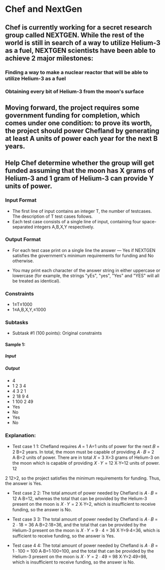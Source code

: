 # Chef and NextGen
## Chef is currently working for a secret research group called NEXTGEN. While the rest of the world is still in search of a way to utilize Helium-3 as a fuel, NEXTGEN scientists have been able to achieve 2 major milestones:

### Finding a way to make a nuclear reactor that will be able to utilize Helium-3 as a fuel
### Obtaining every bit of Helium-3 from the moon's surface

## Moving forward, the project requires some government funding for completion, which comes under one condition: to prove its worth, the project should power Chefland by generating at least A units of power each year for the next B years.

## Help Chef determine whether the group will get funded assuming that the moon has X grams of Helium-3 and 1 gram of Helium-3 can provide Y units of power.

### Input Format
- The first line of input contains an integer T, the number of testcases. The description of T test cases follows.
- Each test case consists of a single line of input, containing four space-separated integers A,B,X,Y respectively.

### Output Format
- For each test case print on a single line the answer — Yes if NEXTGEN satisfies the government's minimum requirements for funding and No otherwise.

- You may print each character of the answer string in either uppercase or lowercase (for example, the strings "yEs", "yes", "Yes" and "YES" will all be treated as identical).

### Constraints
- 1≤T≤1000
- 1≤A,B,X,Y,≤1000

### Subtasks
- Subtask #1 (100 points): Original constraints

#### Sample 1:
##### Input
##### Output
- 4
- 1 2 3 4
- 4 3 2 1
- 2 18 9 4
- 1 100 2 49
- Yes
- No
- Yes
- No
### Explanation:
- Test case 
1
1: Chefland requires 
𝐴
=
1
A=1 units of power for the next 
𝐵
=
2
B=2 years. In total, the moon must be capable of providing 
𝐴
⋅
𝐵
=
2
A⋅B=2 units of power. There are in total 
𝑋
=
3
X=3 grams of Helium-3 on the moon which is capable of providing 
𝑋
⋅
𝑌
=
12
X⋅Y=12 units of power. 
12
>
2
12>2, so the project satisfies the minimum requirements for funding. Thus, the answer is Yes.

- Test case 
2
2: The total amount of power needed by Chefland is 
𝐴
⋅
𝐵
=
12
A⋅B=12, whereas the total that can be provided by the Helium-3 present on the moon is 
𝑋
⋅
𝑌
=
2
X⋅Y=2, which is insufficient to receive funding, so the answer is No.

- Test case 
3
3: The total amount of power needed by Chefland is 
𝐴
⋅
𝐵
=
2
⋅
18
=
36
A⋅B=2⋅18=36, and the total that can be provided by the Helium-3 present on the moon is 
𝑋
⋅
𝑌
=
9
⋅
4
=
36
X⋅Y=9⋅4=36, which is sufficient to receive funding, so the answer is Yes.

- Test case 
4
4: The total amount of power needed by Chefland is 
𝐴
⋅
𝐵
=
1
⋅
100
=
100
A⋅B=1⋅100=100, and the total that can be provided by the Helium-3 present on the moon is 
𝑋
⋅
𝑌
=
2
⋅
49
=
98
X⋅Y=2⋅49=98, which is insufficient to receive funding, so the answer is No.